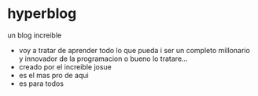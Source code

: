 # hyperblog
un blog increible
- voy a tratar de aprender todo lo que pueda i ser un completo millonario y innovador de la programacion o bueno lo tratare...
- creado por el increible josue
- es el mas pro de aqui
- es para todos